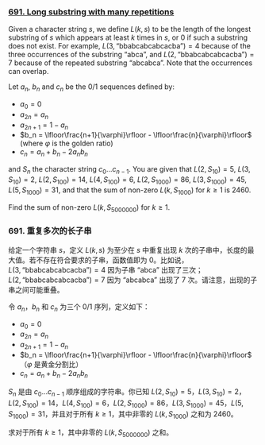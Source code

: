 ### [691. Long substring with many repetitions](https://projecteuler.net/problem=691)

Given a character string $s$, we define $L(k,s)$ to be the length of the longest substring of $s$ which appears at least $k$ times in $s$, or $0$ if such a substring does not exist. For example, $L(3,\text{“bbabcabcabcacba”})=4$ because of the three occurrences of the substring $\text{“abca”}$, and $L(2,\text{“bbabcabcabcacba”})=7$ because of the repeated substring $\text{“abcabca”}$. Note that the occurrences can overlap.

Let $a_n$, $b_n$ and $c_n$ be the $0/1$ sequences defined by:

- $a_0 = 0$
- $a_{2n} = a_{n}$
- $a_{2n+1} = 1-a_{n}$
- $b_n = \lfloor\frac{n+1}{\varphi}\rfloor - \lfloor\frac{n}{\varphi}\rfloor$ (where $\varphi$ is the golden ratio)
- $c_n = a_n + b_n - 2a_nb_n$

and $S_n$ the character string $c_0\ldots c_{n-1}$. You are given that $L(2,S_{10})=5$, $L(3,S_{10})=2$, $L(2,S_{100})=14$, $L(4,S_{100})=6$, $L(2,S_{1000})=86$, $L(3,S_{1000}) = 45$, $L(5,S_{1000}) = 31$, and that the sum of non-zero $L(k,S_{1000})$ for $k\ge 1$ is $2460$.

Find the sum of non-zero $L(k,S_{5000000})$ for $k\ge 1$.

### 691. 重复多次的长子串

给定一个字符串 $s$，定义 $L(k,s)$ 为至少在 $s$ 中重复出现 $k$ 次的子串中，长度的最大值。若不存在符合要求的子串，函数值即为 $0$。比如说，$L(3,\text{“bbabcabcabcacba”})=4$ 因为子串 $\text{“abca”}$ 出现了三次；$L(2,\text{“bbabcabcabcacba”})=7$ 因为 $\text{“abcabca”}$ 出现了 7 次。请注意，出现的子串之间可能重叠。

令 $a_n$，$b_n$ 和 $c_n$ 为三个 $0/1$ 序列，定义如下： 

- $a_0 = 0$
- $a_{2n} = a_{n}$
- $a_{2n+1} = 1-a_{n}$
- $b_n = \lfloor\frac{n+1}{\varphi}\rfloor - \lfloor\frac{n}{\varphi}\rfloor$（$\varphi$ 是黄金分割比）
- $c_n = a_n + b_n - 2a_nb_n$

$S_n$ 是由 $c_0\ldots c_{n-1}$ 顺序组成的字符串。你已知 $L(2,S_{10})=5$，$L(3,S_{10})=2$，$L(2,S_{100})=14$，$L(4,S_{100})=6$，$L(2,S_{1000})=86$，$L(3,S_{1000}) = 45$，$L(5,S_{1000}) = 31$，并且对于所有 $k\ge 1$，其中非零的 $L(k,S_{1000})$ 之和为 $2460$。

求对于所有 $k\ge 1$，其中非零的 $L(k,S_{5000000})$ 之和。
